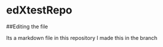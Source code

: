 # edXtestRepo

##Editing the file

Its a markdown file in this repository
I made this in the branch

